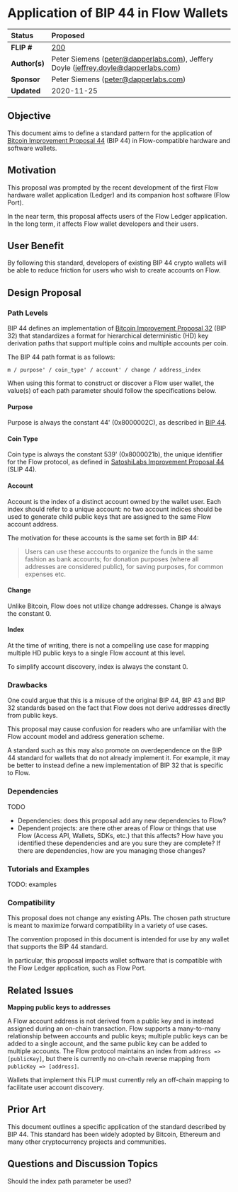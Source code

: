 # Application of BIP 44 in Flow Wallets

| Status        | Proposed |
:-------------- |:---------|
| **FLIP #**    | [200](https://github.com/onflow/flow/pull/200) |
| **Author(s)** | Peter Siemens (peter@dapperlabs.com), Jeffery Doyle (jeffrey.doyle@dapperlabs.com) |
| **Sponsor**   | Peter Siemens (peter@dapperlabs.com) |
| **Updated**   | 2020-11-25 |

## Objective

This document aims to define a standard pattern for the application of 
[Bitcoin Improvement Proposal 44](https://github.com/bitcoin/bips/blob/master/bip-0044.mediawiki) (BIP 44)
in Flow-compatible hardware and software wallets.

## Motivation

This proposal was prompted by the recent development of the first Flow hardware
wallet application (Ledger) and its companion host software (Flow Port). 

In the near term, this proposal affects users of the Flow Ledger application.
In the long term, it affects Flow wallet developers and their users.

## User Benefit

By following this standard, developers of existing BIP 44 crypto wallets will
be able to reduce friction for users who wish to create accounts on Flow.

## Design Proposal

### Path Levels

BIP 44 defines an implementation of 
[Bitcoin Improvement Proposal 32](https://github.com/bitcoin/bips/blob/master/bip-0032.mediawiki) (BIP 32)
that standardizes a format for hierarchical deterministic (HD) key derivation paths that support multiple coins and multiple accounts per coin.

The BIP 44 path format is as follows:

```
m / purpose' / coin_type' / account' / change / address_index
```

When using this format to construct or discover a Flow user wallet, 
the value(s) of each path parameter should follow the specifications below.

#### Purpose

Purpose is always the constant 44' (0x8000002C), as described in [BIP 44](https://github.com/bitcoin/bips/blob/master/bip-0044.mediawiki#purpose).

#### Coin Type

Coin type is always the constant 539' (0x8000021b), 
the unique identifier for the Flow protocol, as defined in 
[SatoshiLabs Improvement Proposal 44](https://github.com/satoshilabs/slips/blob/master/slip-0044.md) (SLIP 44).

#### Account

Account is the index of a distinct account owned by the wallet user. 
Each index should refer to a unique account: no two account indices 
should be used to generate child public keys that are assigned 
to the same Flow account address.

The motivation for these accounts is the same set forth in BIP 44:

> Users can use these accounts to organize the funds in the same fashion as bank accounts; for donation purposes (where all addresses are considered public), for saving purposes, for common expenses etc.

#### Change

Unlike Bitcoin, Flow does not utilize change addresses. 
Change is always the constant 0.

#### Index

At the time of writing, there is not a compelling use case for 
mapping multiple HD public keys to a single Flow account at this level.

To simplify account discovery, index is always the constant 0.

### Drawbacks

One could argue that this is a misuse of the original BIP 44, BIP 43 and BIP 32
standards based on the fact that Flow does not derive addresses directly 
from public keys.

This proposal may cause confusion for readers who are unfamiliar with the Flow
account model and address generation scheme.

A standard such as this may also promote on overdependence on the BIP 44 standard
for wallets that do not already implement it. For example, 
it may be better to instead define a new implementation of BIP 32 that is specific
to Flow.

### Dependencies

TODO

* Dependencies: does this proposal add any new dependencies to Flow?
* Dependent projects: are there other areas of Flow or things that use Flow 
(Access API, Wallets, SDKs, etc.) that this affects? 
How have you identified these dependencies and are you sure they are complete? 
If there are dependencies, how are you managing those changes?

### Tutorials and Examples

TODO: examples 

### Compatibility

This proposal does not change any existing APIs. 
The chosen path structure is meant to maximize forward compatibility 
in a variety of use cases.

The convention proposed in this document is intended for use by any wallet
that supports the BIP 44 standard.

In particular, this proposal impacts wallet software that is compatible
with the Flow Ledger application, such as Flow Port.

## Related Issues

**Mapping public keys to addresses**

A Flow account address is not derived from a public key and is instead
assigned during an on-chain transaction. Flow supports a many-to-many relationship
between accounts and public keys; multiple public keys can be added to a single account, and the same public key can be added to multiple accounts. 
The Flow protocol maintains an index from `address => [publicKey]`, 
but there is currently no on-chain reverse mapping from `publicKey => [address]`.

Wallets that implement this FLIP must currently rely an off-chain mapping to 
facilitate user account discovery.

## Prior Art

This document outlines a specific application of the standard described by BIP 44.
This standard has been widely adopted by Bitcoin, Ethereum and many other 
cryptocurrency projects and communities.

## Questions and Discussion Topics

Should the index path parameter be used?
